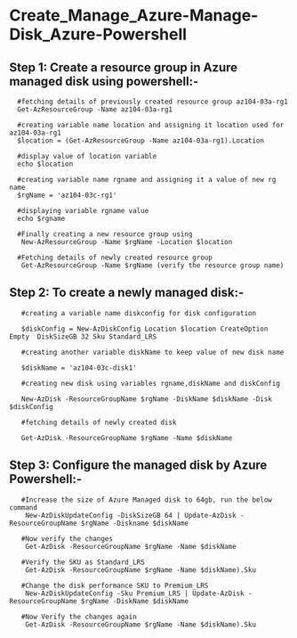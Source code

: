 # Create_Manage_Azure-Manage-Disk_Azure-Powershell

## Step 1: Create a resource group in Azure managed disk using powershell:-
    
      #fetching details of previously created resource group az104-03a-rg1
      Get-AzResourceGroup -Name az104-03a-rg1

      #creating variable name location and assigning it location used for az104-03a-rg1
      $location = (Get-AzResourceGroup -Name az104-03a-rg1).Location 
    
      #display value of location variable
      echo $location
      
      #creating variable name rgname and assigning it a value of new rg name
      $rgName = 'az104-03c-rg1'
     
      #displaying variable rgname value
      echo $rgname
     
      #Finally creating a new resource group using 
       New-AzResourceGroup -Name $rgName -Location $location
      
      #Fetching details of newly created resource group
       Get-AzResourceGroup -Name $rgName (verify the resource group name)

## Step 2: To create a newly managed disk:-

       #creating a variable name diskconfig for disk configuration
 
       $diskConfig = New-AzDiskConfig Location $location CreateOption Empty  DiskSizeGB 32 Sku Standard_LRS
   
       #creating another variable diskName to keep value of new disk name
 
       $diskName = 'az104-03c-disk1'

       #creating new disk using variables rgname,diskName and diskConfig
 
       New-AzDisk -ResourceGroupName $rgName -DiskName $diskName -Disk $diskConfig
      
       #fetching details of newly created disk

       Get-AzDisk -ResourceGroupName $rgName -Name $diskName


## Step 3: Configure the managed disk by Azure Powershell:-

       #Increase the size of Azure Managed disk to 64gb, run the below command
        New-AzDiskUpdateConfig -DiskSizeGB 64 | Update-AzDisk -ResourceGroupName $rgName -Diskname $diskName

       #Now verify the changes 
        Get-AzDisk -ResourceGroupName $rgName -Name $diskName
        
       #Verify the SKU as Standard_LRS
        Get-AzDisk -ResourceGroupName $rgName -Name $diskName).Sku

       #Change the disk performance SKU to Premium_LRS
        New-AzDiskUpdateConfig -Sku Premium_LRS | Update-AzDisk -ResourceGroupName $rgName -DiskName $diskName
        
       #Now Verify the changes again 
        Get-AzDisk -ResourceGroupName $rgName -Name $diskName).Sku



